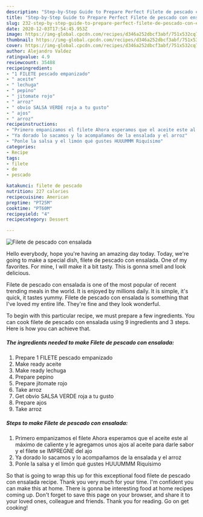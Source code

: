 ```yaml
---
description: "Step-by-Step Guide to Prepare Perfect Filete de pescado con ensalada"
title: "Step-by-Step Guide to Prepare Perfect Filete de pescado con ensalada"
slug: 232-step-by-step-guide-to-prepare-perfect-filete-de-pescado-con-ensalada
date: 2020-12-03T17:54:45.953Z
image: https://img-global.cpcdn.com/recipes/d346a252dbcf3abf/751x532cq70/filete-de-pescado-con-ensalada-foto-principal.jpg
thumbnail: https://img-global.cpcdn.com/recipes/d346a252dbcf3abf/751x532cq70/filete-de-pescado-con-ensalada-foto-principal.jpg
cover: https://img-global.cpcdn.com/recipes/d346a252dbcf3abf/751x532cq70/filete-de-pescado-con-ensalada-foto-principal.jpg
author: Alejandro Valdez
ratingvalue: 4.9
reviewcount: 35488
recipeingredient:
- "1 FILETE pescado empanizado"
- " aceite"
- " lechuga"
- " pepino"
- " jitomate rojo"
- " arroz"
- " obvio SALSA VERDE roja a tu gusto"
- " ajos"
- " arroz"
recipeinstructions:
- "Primero empanizamos el filete Ahora esperamos que el aceite este al máximo de caliente y le agregamos unos ajos al aceite para darle sabor y el filete se IMPREGNE del ajo"
- "Ya dorado lo sacamos y lo acompañamos de la ensalada y el arroz"
- "Ponle la salsa y el limón qué gustes HUUUMMM Riquísimo"
categories:
- Recipe
tags:
- filete
- de
- pescado

katakunci: filete de pescado 
nutrition: 227 calories
recipecuisine: American
preptime: "PT25M"
cooktime: "PT60M"
recipeyield: "4"
recipecategory: Dessert

---
```



![Filete de pescado con ensalada](https://img-global.cpcdn.com/recipes/d346a252dbcf3abf/751x532cq70/filete-de-pescado-con-ensalada-foto-principal.jpg)

Hello everybody, hope you're having an amazing day today. Today, we're going to make a special dish, filete de pescado con ensalada. One of my favorites. For mine, I will make it a bit tasty. This is gonna smell and look delicious.



Filete de pescado con ensalada is one of the most popular of recent trending meals in the world. It is enjoyed by millions daily. It is simple, it's quick, it tastes yummy. Filete de pescado con ensalada is something that I've loved my entire life. They're fine and they look wonderful.


To begin with this particular recipe, we must prepare a few ingredients. You can cook filete de pescado con ensalada using 9 ingredients and 3 steps. Here is how you can achieve that.

<!--inarticleads1-->

##### The ingredients needed to make Filete de pescado con ensalada:

1. Prepare 1 FILETE pescado empanizado
1. Make ready  aceite
1. Make ready  lechuga
1. Prepare  pepino
1. Prepare  jitomate rojo
1. Take  arroz
1. Get  obvio SALSA VERDE roja a tu gusto
1. Prepare  ajos
1. Take  arroz




<!--inarticleads2-->

##### Steps to make Filete de pescado con ensalada:

1. Primero empanizamos el filete Ahora esperamos que el aceite este al máximo de caliente y le agregamos unos ajos al aceite para darle sabor y el filete se IMPREGNE del ajo
1. Ya dorado lo sacamos y lo acompañamos de la ensalada y el arroz
1. Ponle la salsa y el limón qué gustes HUUUMMM Riquísimo




So that is going to wrap this up for this exceptional food filete de pescado con ensalada recipe. Thank you very much for your time. I'm confident you can make this at home. There is gonna be interesting food at home recipes coming up. Don't forget to save this page on your browser, and share it to your loved ones, colleague and friends. Thank you for reading. Go on get cooking!
